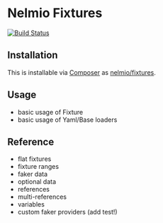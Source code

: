 Nelmio Fixtures
===============

[![Build Status](https://secure.travis-ci.org/nelmio/fixtures.png?branch=master)](http://travis-ci.org/nelmio/fixtures)

## Installation ##

This is installable via [Composer](https://getcomposer.org/) as [nelmio/fixtures](https://packagist.org/packages/nelmio/fixtures).

## Usage ##

- basic usage of Fixture
- basic usage of Yaml/Base loaders

## Reference ##

- flat fixtures
- fixture ranges
- faker data
- optional data
- references
- multi-references
- variables
- custom faker providers (add test!)

